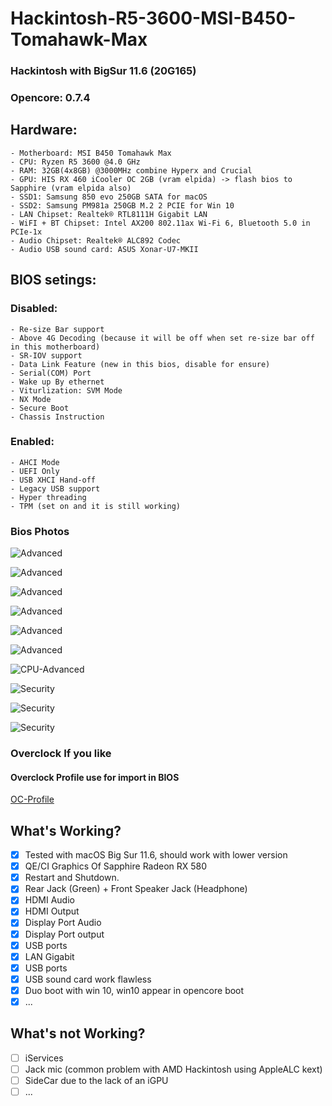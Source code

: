 # Hackintosh-R5-3600-MSI-B450-Tomahawk-Max
### Hackintosh with BigSur 11.6 (20G165) 
### Opencore: 0.7.4

## Hardware:
    - Motherboard: MSI B450 Tomahawk Max
    - CPU: Ryzen R5 3600 @4.0 GHz
    - RAM: 32GB(4x8GB) @3000MHz combine Hyperx and Crucial
    - GPU: HIS RX 460 iCooler OC 2GB (vram elpida) -> flash bios to Sapphire (vram elpida also)
    - SSD1: Samsung 850 evo 250GB SATA for macOS
    - SSD2: Samsung PM981a 250GB M.2 2 PCIE for Win 10 
    - LAN Chipset: Realtek® RTL8111H Gigabit LAN
    - WiFI + BT Chipset: Intel AX200 802.11ax Wi-Fi 6, Bluetooth 5.0 in PCIe-1x
    - Audio Chipset: Realtek® ALC892 Codec
    - Audio USB sound card: ASUS Xonar-U7-MKII

## BIOS setings:
### Disabled:
    - Re-size Bar support
    - Above 4G Decoding (because it will be off when set re-size bar off in this motherboard)
    - SR-IOV support
    - Data Link Feature (new in this bios, disable for ensure)
    - Serial(COM) Port
    - Wake up By ethernet
    - Viturlization: SVM Mode
    - NX Mode
    - Secure Boot
    - Chassis Instruction
### Enabled:
    - AHCI Mode
    - UEFI Only
    - USB XHCI Hand-off
    - Legacy USB support
    - Hyper threading
    - TPM (set on and it is still working)

### Bios Photos
![Advanced](/bios-config/advance-setting-1.jpeg)

![Advanced](/bios-config/advance-setting-2.jpeg)

![Advanced](/bios-config/advance-setting-3.jpeg)

![Advanced](/bios-config/advance-setting-4.jpeg)

![Advanced](/bios-config/advance-setting-5.jpeg)

![Advanced](/bios-config/advance-setting-6.jpeg)

![CPU-Advanced](/bios-config/oc-advance-cpu.jpeg)

![Security](/bios-config/security-1.jpeg)

![Security](/bios-config/security-2.jpeg)

![Security](/bios-config/security-3.jpeg)

### Overclock If you like
#### Overclock Profile use for import in BIOS
[OC-Profile](/bios-config/profiles/oc-profiles.ocb)


## What's Working?
- [x] Tested with macOS Big Sur 11.6, should work with lower version
- [x] QE/CI Graphics Of Sapphire Radeon RX 580
- [x] Restart and Shutdown. 
- [x] Rear Jack (Green) + Front Speaker Jack (Headphone)
- [x] HDMI Audio
- [x] HDMI Output
- [x] Display Port Audio
- [x] Display Port output
- [x] USB ports
- [x] LAN Gigabit
- [x] USB ports
- [x] USB sound card work flawless
- [x] Duo boot with win 10, win10 appear in opencore boot
- [x] ...

## What's not Working?
- [ ] iServices
- [ ] Jack mic (common problem with AMD Hackintosh using AppleALC kext)
- [ ] SideCar due to the lack of an iGPU
- [ ] ...
